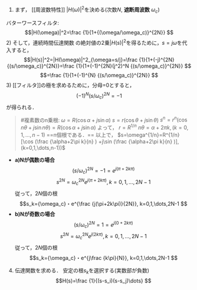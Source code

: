 1) まず， [[周波数特性]] $|H(\omega)|^2$を決める(次数$N$, **遮断周波数** $\omega_c$)

バターワースフィルタ:
$$|H(\omega)|^2=\frac {1}{1+{(\omega/\omega_c)}^{2N}}
$$
2) そして，連続時間伝達関数 の絶対値の2乗$|H(s)|^2$を得るために，$s=j\omega$を代入すると，
$$|H(s)|^2=|H(\omega)|^2_{\omega=s/j}=\frac {1}{1+(-j)^{2N} {(s/\omega_c)}^{2N}}=\frac {1}{1+(-1)^{2N}(j^2)^N {(s/\omega_c)}^{2N}}
$$
$$=\frac {1}{1+(-1)^{N} {(s/\omega_c)}^{2N}}
$$
3) [[フィルタ]]の極を求めるために，分母=0とすると，
$$(-1)^{N} {(s/\omega_c)}^{2N}=-1
$$
が得られる．
> #複素数のn乗根:
>$\omega=R(\cos\alpha+j\sin\alpha)$
>$s=r(\cos\theta+j\sin\theta)$
>$s^n=r^n(\cos{n\theta}+j\sin{n\theta})=R(\cos\alpha+j\sin\alpha)$
>よって，
>$r=R^{1/n}$
>$n\theta=\alpha+2\pi k, (k=0,1,\dots,n-1)$
>==n個根である．== 
>以上で，
>$s=\omega^{1/n}=R^{1/n} [\cos (\frac  {\alpha+2\pi k}{n} )  +j\sin (\frac  {\alpha+2\pi k}{n} )], (k=0,1,\dots,n-1))$
- **a)Nが偶数の場合**
$${(s/\omega_c)}^{2N}=-1=e^{j(\pi+2k\pi)}$$
$$s^{2N}={\omega_c}^{2N}e^{j(\pi+2k\pi)}, k=0,1,\dots,2N-1
$$
従って，$2N$個の根
$$s_k={\omega_c}・e^{\frac {j(\pi+2k\pi)}{2N}}, k=0,1,\dots,2N-1
$$
- **b)Nが奇数の場合**
$${(s/\omega_c)}^{2N}=1=e^{j(0+2k\pi)}$$
$$s^{2N}={\omega_c}^{2N}e^{j(2k\pi)}, k=0,1,\dots,2N-1
$$
従って，$2N$個の根
$$s_k={\omega_c}・e^{j\frac {k\pi}{N}}, k=0,1,\dots,2N-1
$$
4) 伝達関数を求める．
安定の根$s_k$を選択する(実数部が負数)
$$H(s)=\frac {1}{(s-s_i)(s-s_j)\dots}
$$
